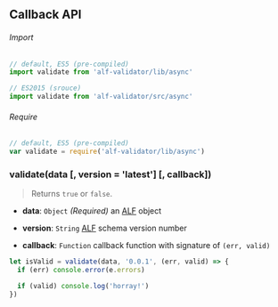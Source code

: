 ## Callback API

###### Import

```js
// default, ES5 (pre-compiled)
import validate from 'alf-validator/lib/async'

// ES2015 (srouce)
import validate from 'alf-validator/src/async'
```

###### Require

```js
// default, ES5 (pre-compiled)
var validate = require('alf-validator/lib/async')
```

### validate(data [, version = 'latest'] [, callback])

> Returns `true` or `false`.

- **data**: `Object` *(Required)*
  an [ALF](https://github.com/Mashape/api-log-format) object

- **version**: `String`
  [ALF](https://github.com/Mashape/api-log-format#versions) schema version number

- **callback**: `Function`
  callback function with signature of `(err, valid)`

```js
let isValid = validate(data, '0.0.1', (err, valid) => {
  if (err) console.error(e.errors)

  if (valid) console.log('horray!')
})
```
